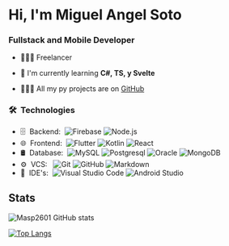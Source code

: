 # Hi, I'm Miguel Angel Soto

### Fullstack and Mobile Developer

- 👷🏻‍♂️ Freelancer

- 🌼 I'm currently learning **C#, TS, y Svelte**

- 👨🏻‍💻 All my py projects are on [GitHub](GitHub)

<h3> 🛠 &nbsp;Technologies</h3>

- 🗄 &nbsp;Backend:&nbsp;
  ![Firebase](https://img.shields.io/badge/-Firebase-0A1A2F?style=flat&logo=firebase)
  ![Node.js](https://img.shields.io/badge/-NodeJS-0A1A2F?style=flat&logo=node.js)
- 🌐 &nbsp;Frontend:&nbsp;
  ![Flutter](https://img.shields.io/badge/-Flutter-0A1A2F?style=flat&logo=flutter)
  ![Kotlin](https://img.shields.io/badge/-Kotlin-0A1A2F?style=flat&logo=kotlin)
  ![React](https://img.shields.io/badge/-ReactJS-0A1A2F?style=flat&logo=react)
- 🛢 &nbsp;Database:&nbsp;
  ![MySQL](https://img.shields.io/badge/-MySQL-0A1A2F?style=flat&logo=mysql&logoColor=00d8fd)
  ![Postgresql](https://img.shields.io/badge/-Postgresql-0A1A2F?style=flat&logo=postgresql)
  ![Oracle](https://img.shields.io/badge/-Oracle-0A1A2F?style=flat&logo=oracle)
  ![MongoDB](https://img.shields.io/badge/-MongoDB-0A1A2F?style=flat&logo=mongodb)
- ⚙️ &nbsp;VCS: &nbsp;
  ![Git](https://img.shields.io/badge/-Git-0A1A2F?style=flat&logo=git)
  ![GitHub](https://img.shields.io/badge/-GitHub-0A1A2F?style=flat&logo=github)
  ![Markdown](https://img.shields.io/badge/-Markdown-0A1A2F?style=flat&logo=markdown)
- 🔧 &nbsp;IDE's:&nbsp;
  ![Visual Studio Code](https://img.shields.io/badge/-Visual%20Studio%20Code-0A1A2F?style=flat&logo=visual-studio-code&logoColor=007ACC)
  ![Android Studio](https://img.shields.io/badge/-Android%20Studio-0A1A2F?style=flat&logo=android-studio)
## Stats
![Masp2601 GitHub stats](https://github-readme-stats.vercel.app/api?username=Masp2601&hide=contribs,prs&show_icons=true&theme=tokyonight)

[![Top Langs](https://github-readme-stats.vercel.app/api/top-langs/?username=Masp2601&hide_progress=true)](https://github.com/anuraghazra/github-readme-stats)
